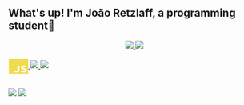 ## What's up! I'm João Retzlaff, a programming student🤗
<div align="center">
  <a href="https://github.com/retzl4ff">
  <img height="180em" src="https://github-readme-stats.vercel.app/api?username=retzl4ff&show_icons=true&theme=dracula&include_all_commits=true&count_private=true"/>
  <img height="165em" src="https://github-readme-stats.vercel.app/api/top-langs/?username=retzl4ff&layout=compact&langs_count=7"/>
</div>
<div style="display: inline_block"><br>
  <img align="center" alt="Joao-Js" height="30" width="40" src="https://raw.githubusercontent.com/devicons/devicon/master/icons/javascript/javascript-plain.svg">
  <img src="https://cdn.jsdelivr.net/gh/devicons/devicon/icons/react/react-original.svg"/>
  <img src="https://cdn.jsdelivr.net/gh/devicons/devicon/icons/nodejs/nodejs-original.svg" />
</div>
  
  ##
  
<div>
  <a href = "mailto:joaoaretzlaff@gmail.com"><img src="https://img.shields.io/badge/-Gmail-%23333?style=for-the-badge&logo=gmail&logoColor=white" target="_blank"></a>
  <a href="https://www.linkedin.com/in/jo%C3%A3o-alexandre-retzlaff-de-matos-608692240" target="_blank"><img src="https://img.shields.io/badge/-LinkedIn-%230077B5?style=for-the-badge&logo=linkedin&logoColor=white" target="_blank"></a> 
</div>
